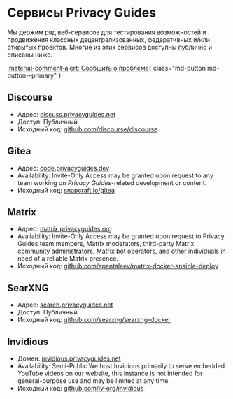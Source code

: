 # Сервисы Privacy Guides

Мы держим ряд веб-сервисов для тестирования возможностей и продвижения классных децентрализованных, федеративных и/или открытых проектов. Многие из этих сервисов доступны публично и описаны ниже.

[:material-comment-alert: Сообщить о проблеме](https://discuss.privacyguides.net/c/services/2){ class="md-button md-button--primary" }

## Discourse

- Адрес: [discuss.privacyguides.net](https://discuss.privacyguides.net)
- Доступ: Публичный
- Исходный код: [github.com/discourse/discourse](https://github.com/discourse/discourse)

## Gitea

- Адрес: [code.privacyguides.dev](https://code.privacyguides.dev)
- Availability: Invite-Only Access may be granted upon request to any team working on *Privacy Guides*-related development or content.
- Исходный код: [snapcraft.io/gitea](https://snapcraft.io/gitea)

## Matrix

- Адрес: [matrix.privacyguides.org](https://matrix.privacyguides.org)
- Availability: Invite-Only Access may be granted upon request to Privacy Guides team members, Matrix moderators, third-party Matrix community administrators, Matrix bot operators, and other individuals in need of a reliable Matrix presence.
- Исходный код: [github.com/spantaleev/matrix-docker-ansible-deploy](https://github.com/spantaleev/matrix-docker-ansible-deploy)

## SearXNG

- Адрес: [search.privacyguides.net](https://search.privacyguides.net)
- Доступ: Публичный
- Исходный код: [github.com/searxng/searxng-docker](https://github.com/searxng/searxng-docker)

## Invidious

- Домен: [invidious.privacyguides.net](https://invidious.privacyguides.net)
- Availability: Semi-Public We host Invidious primarily to serve embedded YouTube videos on our website, this instance is not intended for general-purpose use and may be limited at any time.
- Исходный код: [github.com/iv-org/invidious](https://github.com/iv-org/invidious)
